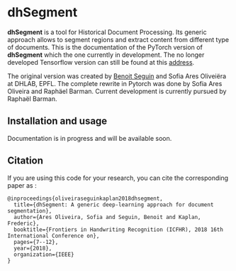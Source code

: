# dhSegment

**dhSegment** is a tool for Historical Document Processing. Its generic approach allows to segment regions and
extract content from different type of documents. 
This is the documentation of the PyTorch version of **dhSegment** which the one currently in development.
The no longer developed Tensorflow version can still be found at this [address](https://dhsegment.readthedocs.io).

The original version was created by [Benoit Seguin](https://twitter.com/Seguin_Be) and Sofia Ares Oliveiëra at DHLAB, EPFL.
The complete rewrite in Pytorch was done by Sofia Ares Oliveira and Raphäel Barman. Current development is currently pursued by Raphaël Barman.

## Installation and usage

Documentation is in progress and will be available soon.

## Citation
If you are using this code for your research, you can cite the corresponding paper as :
```
@inproceedings{oliveiraseguinkaplan2018dhsegment,
  title={dhSegment: A generic deep-learning approach for document segmentation},
  author={Ares Oliveira, Sofia and Seguin, Benoit and Kaplan, Frederic},
  booktitle={Frontiers in Handwriting Recognition (ICFHR), 2018 16th International Conference on},
  pages={7--12},
  year={2018},
  organization={IEEE}
}
```